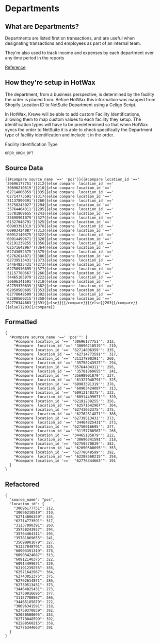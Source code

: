 # Departments

## What are Departments?
Departments are listed first on transactions, and are useful when designating transactions and employees as part of an internal team.

They're also used to track income and expenses by each department over any time period in the reports

[Reference][departmentDocs]

## How they're setup in HotWax
The department, from a business perspective, is determined by the facility the order is placed from. Before HotWax this information was mapped from Shopify Location ID to NetSuite Department using a Celigo Script.

In HotWax, Krewe will be able to add custom Facility Identifications, allowing them to map custom values to each facility they setup. The identification types will have to be predetermined so that when HotWax syncs the order to NetSuite it is able to check specifically the Department type of facility identification and include it in the order.

Facility Identification Type
```
ORDR_ORGN_DPT
```

<!-- add actual facility type id -->

## Source Data
```
{{#compare source_name '==' 'pos'}}{{#compare location_id '==' '30696177751'}}212{{else compare  location_id '==' '30696210519'}}210{{else compare location_id '==' '62714806359'}}335{{else compare  location_id '==' '62714773591'}}317{{else compare location_id '==' '31137890391'}}260{{else compare  location_id '==' '35758243927'}}294{{else compare location_id '==' '35764404311'}}295{{else compare  location_id '==' '35781869655'}}241{{else compare location_id '==' '35698901079'}}327{{else compare  location_id '==' '61327048791'}}325{{else compare location_id '==' '60903391319'}}378{{else compare  location_id '==' '60903424087'}}313{{else compare location_id '==' '60912140375'}}322{{else compare  location_id '==' '60914499671'}}320{{else compare location_id '==' '62191239255'}}356{{else compare  location_id '==' '62571642967'}}364{{else compare location_id '==' '62743052375'}}375{{else compare  location_id '==' '62762614871'}}386{{else compare location_id '==' '62739513431'}}373{{else compare  location_id '==' '34464825431'}}273{{else compare location_id '==' '62750916695'}}377{{else compare  location_id '==' '31157780567'}}266{{else compare location_id '==' '34465185879'}}222{{else compare  location_id '==' '30696341591'}}218{{else compare location_id '==' '62759370839'}}382{{else compare  location_id '==' '62050500695'}}353{{else compare location_id '==' '62778048599'}}392{{else compare  location_id '==' '62288560215'}}358{{else compare location_id '=='  
'62776344663'}}391{{else}}{{/compare}}{{else}}203{{/compare}}{{else}}203{{/compare}}
```

## Formatted

```
{
  "#compare source_name '==' 'pos'": {
    "#compare location_id '==' '30696177751'": 212,
    "#compare  location_id '==' '30696210519'": 210,
    "#compare location_id '==' '62714806359'": 335,
    "#compare  location_id '==' '62714773591'": 317,
    "#compare location_id '==' '31137890391'": 260,
    "#compare  location_id '==' '35758243927'": 294,
    "#compare location_id '==' '35764404311'": 295,
    "#compare  location_id '==' '35781869655'": 241,
    "#compare location_id '==' '35698901079'": 327,
    "#compare  location_id '==' '61327048791'": 325,
    "#compare location_id '==' '60903391319'": 378,
    "#compare  location_id '==' '60903424087'": 313,
    "#compare location_id '==' '60912140375'": 322,
    "#compare  location_id '==' '60914499671'": 320,
    "#compare location_id '==' '62191239255'": 356,
    "#compare  location_id '==' '62571642967'": 364,
    "#compare location_id '==' '62743052375'": 375,
    "#compare  location_id '==' '62762614871'": 386,
    "#compare location_id '==' '62739513431'": 373,
    "#compare  location_id '==' '34464825431'": 273,
    "#compare location_id '==' '62750916695'": 377,
    "#compare  location_id '==' '31157780567'": 266,
    "#compare location_id '==' '34465185879'": 222,
    "#compare  location_id '==' '30696341591'": 218,
    "#compare location_id '==' '62759370839'": 382,
    "#compare  location_id '==' '62050500695'": 353,
    "#compare location_id '==' '62778048599'": 392,
    "#compare  location_id '==' '62288560215'": 358,
    "#compare location_id '=='  '62776344663'": 391
  }
}
```

## Refactored
```
{
  "source_name": "pos",
  "location_id": {
    "30696177751": 212,
    "30696210519": 210,
    "62714806359": 335,
    "62714773591": 317,
    "31137890391": 260,
    "35758243927": 294,
    "35764404311": 295,
    "35781869655": 241,
    "35698901079": 327,
    "61327048791": 325,
    "60903391319": 378,
    "60903424087": 313,
    "60912140375": 322,
    "60914499671": 320,
    "62191239255": 356,
    "62571642967": 364,
    "62743052375": 375,
    "62762614871": 386,
    "62739513431": 373,
    "34464825431": 273,
    "62750916695": 377,
    "31157780567": 266,
    "34465185879": 222,
    "30696341591": 218,
    "62759370839": 382,
    "62050500695": 353,
    "62778048599": 392,
    "62288560215": 358,
    "62776344663": 391
  }
}
```

<!-- page links -->
[departmentDocs]: https://docs.oracle.com/en/cloud/saas/netsuite/ns-online-help/section_N261602.html#Departments-and-Classes-Overview